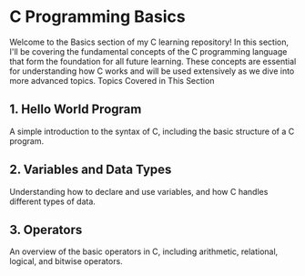 # C Programming Basics

Welcome to the Basics section of my C learning repository! In this section, I'll
be covering the fundamental concepts of the C programming language that form the
foundation for all future learning. These concepts are essential for understanding
how C works and will be used extensively as we dive into more advanced topics.
Topics Covered in This Section

## 1. Hello World Program

A simple introduction to the syntax of C, including the basic structure of a C program.

## 2. Variables and Data Types

Understanding how to declare and use variables, and how C handles different
types of data.

## 3. Operators

An overview of the basic operators in C, including arithmetic, relational,
logical, and bitwise operators.
